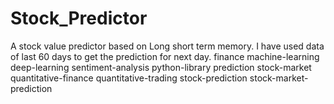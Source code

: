 # Stock_Predictor
A stock value predictor based on Long short term memory. 
I have used data of last 60 days to get the prediction for next day.
finance
machine-learning
deep-learning
sentiment-analysis
python-library
prediction
stock-market
quantitative-finance
quantitative-trading
stock-prediction
stock-market-prediction
